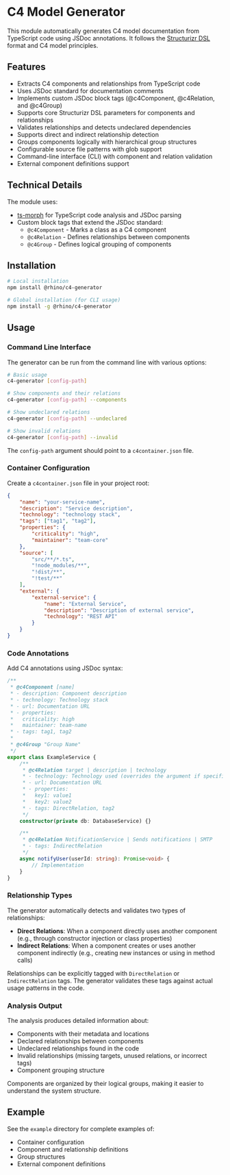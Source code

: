 # C4 Model Generator

This module automatically generates C4 model documentation from TypeScript code using JSDoc annotations. It follows the [Structurizr DSL](https://docs.structurizr.com/dsl) format and C4 model principles.

## Features

- Extracts C4 components and relationships from TypeScript code
- Uses JSDoc standard for documentation comments
- Implements custom JSDoc block tags (@c4Component, @c4Relation, and @c4Group)
- Supports core Structurizr DSL parameters for components and relationships
- Validates relationships and detects undeclared dependencies
- Supports direct and indirect relationship detection
- Groups components logically with hierarchical group structures
- Configurable source file patterns with glob support
- Command-line interface (CLI) with component and relation validation
- External component definitions support

## Technical Details

The module uses:
- [ts-morph](https://github.com/dsherret/ts-morph) for TypeScript code analysis and JSDoc parsing
- Custom block tags that extend the JSDoc standard:
  - `@c4Component` - Marks a class as a C4 component
  - `@c4Relation` - Defines relationships between components
  - `@c4Group` - Defines logical grouping of components

## Installation

```bash
# Local installation
npm install @rhino/c4-generator

# Global installation (for CLI usage)
npm install -g @rhino/c4-generator
```

## Usage

### Command Line Interface

The generator can be run from the command line with various options:

```bash
# Basic usage
c4-generator [config-path]

# Show components and their relations
c4-generator [config-path] --components

# Show undeclared relations
c4-generator [config-path] --undeclared

# Show invalid relations
c4-generator [config-path] --invalid
```

The `config-path` argument should point to a `c4container.json` file.

### Container Configuration

Create a `c4container.json` file in your project root:

```json
{
    "name": "your-service-name",
    "description": "Service description",
    "technology": "technology stack",
    "tags": ["tag1", "tag2"],
    "properties": {
        "criticality": "high",
        "maintainer": "team-core"
    },
    "source": [
        "src/**/*.ts",
        "!node_modules/**",
        "!dist/**",
        "!test/**"
    ],
    "external": {
        "external-service": {
            "name": "External Service",
            "description": "Description of external service",
            "technology": "REST API"
        }
    }
}
```

### Code Annotations

Add C4 annotations using JSDoc syntax:

```typescript
/**
 * @c4Component [name]
 * - description: Component description
 * - technology: Technology stack
 * - url: Documentation URL
 * - properties:
 *   criticality: high
 *   maintainer: team-name
 * - tags: tag1, tag2
 * 
 * @c4Group "Group Name"
 */
export class ExampleService {
    /**
     * @c4Relation target | description | technology
     * - technology: Technology used (overrides the argument if specified)
     * - url: Documentation URL
     * - properties:
     *   key1: value1
     *   key2: value2
     * - tags: DirectRelation, tag2
     */
    constructor(private db: DatabaseService) {}

    /**
     * @c4Relation NotificationService | Sends notifications | SMTP
     * - tags: IndirectRelation
     */
    async notifyUser(userId: string): Promise<void> {
        // Implementation
    }
}
```

### Relationship Types

The generator automatically detects and validates two types of relationships:

- **Direct Relations**: When a component directly uses another component (e.g., through constructor injection or class properties)
- **Indirect Relations**: When a component creates or uses another component indirectly (e.g., creating new instances or using in method calls)

Relationships can be explicitly tagged with `DirectRelation` or `IndirectRelation` tags. The generator validates these tags against actual usage patterns in the code.

### Analysis Output

The analysis produces detailed information about:

- Components with their metadata and locations
- Declared relationships between components
- Undeclared relationships found in the code
- Invalid relationships (missing targets, unused relations, or incorrect tags)
- Component grouping structure

Components are organized by their logical groups, making it easier to understand the system structure.

## Example

See the `example` directory for complete examples of:
- Container configuration
- Component and relationship definitions
- Group structures
- External component definitions